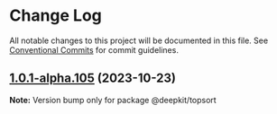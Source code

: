 # Change Log

All notable changes to this project will be documented in this file.
See [Conventional Commits](https://conventionalcommits.org) for commit guidelines.

## [1.0.1-alpha.105](https://github.com/deepkit/deepkit-framework/compare/v1.0.1-alpha.103...v1.0.1-alpha.105) (2023-10-23)

**Note:** Version bump only for package @deepkit/topsort

